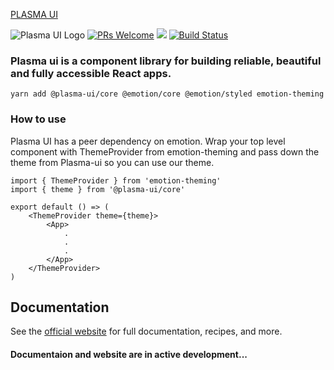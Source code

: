 [PLASMA UI](https://plasma-ui.com/)

![Plasma UI Logo](https://firebasestorage.googleapis.com/v0/b/plasma-ui.appspot.com/o/small-logo.png?alt=media) [![PRs Welcome](https://img.shields.io/badge/PRs-welcome-brightgreen.svg)]() [![](https://img.shields.io/npm/dt/@plasma-ui/core?style=for-the-badge)]() [![Build Status](https://travis-ci.org/plasma-ui/plasma-ui.svg?branch=production)]()

### Plasma ui is a component library for building reliable, beautiful and fully accessible React apps.

```
yarn add @plasma-ui/core @emotion/core @emotion/styled emotion-theming
```

### How to use

Plasma UI has a peer dependency on emotion. Wrap your top level component with ThemeProvider from emotion-theming and pass down the theme from Plasma-ui so you can use our theme.

```
import { ThemeProvider } from 'emotion-theming'
import { theme } from '@plasma-ui/core'

export default () => (
    <ThemeProvider theme={theme}>
        <App>
            .
            .
            .
        </App>
    </ThemeProvider>
)
```

## Documentation

See the [official website](https://plasma-ui.com) for full documentation, recipes, and more.

#### Documentaion and website are in active development...
